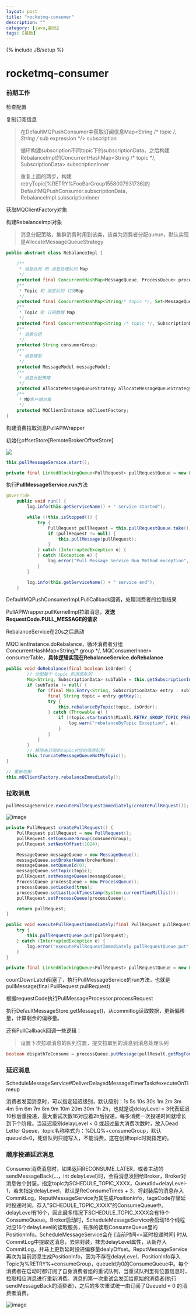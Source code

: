 ```yaml
---
layout: post
title: "rocketmq-consumer"
description: ""
category: [java,基础]
tags: [基础]
---
```

{% include JB/setup %}

# rocketmq-consumer

### 前期工作

检查配置

复制订阅信息

>在DefaultMQPushConsumer中获取订阅信息Map<String /* topic */, String /* sub expression */> subscription
>
>循环构建subscription不同topic下的subscriptionData，之后构建RebalanceImpl的ConcurrentHashMap<String /* topic */, SubscriptionData> subscriptionInner
>
>重复上面的两步，构建retryTopic[%RETRY%FooBarGroup1558007931736]的DefaultMQPushConsumer.subscriptionData，RebalanceImpl.subscriptionInner

获取MQClientFactory对象

构建RebalanceImpl对象

>消息分配策略，集群消费时用到该类，该类为消费者分配queue，默认实现是AllocateMessageQueueStrategy

```java
public abstract class RebalanceImpl {
   
    /**
     * 消息队列 和 消息处理队列 Map
     */
    protected final ConcurrentHashMap<MessageQueue, ProcessQueue> processQueueTable = new ConcurrentHashMap<>(64);
    /**
     * Topic 和 消息队列 订阅Map
     */
    protected final ConcurrentHashMap<String/* topic */, Set<MessageQueue>> topicSubscribeInfoTable = new ConcurrentHashMap<>();
    /**
     * Topic 和 订阅数据 Map
     */
    protected final ConcurrentHashMap<String /* topic */, SubscriptionData> subscriptionInner = new ConcurrentHashMap<>();
    /**
     * 消费分组
     */
    protected String consumerGroup;
    /**
     * 消息模型
     */
    protected MessageModel messageModel;
    /**
     * 消息分配策略
     */
    protected AllocateMessageQueueStrategy allocateMessageQueueStrategy;
    /**
     * MQ客户端对象
     */
    protected MQClientInstance mQClientFactory;
}    
```

构建消费拉取消息PullAPIWrapper

初始化offsetStore[RemoteBrokerOffsetStore]

![](http://ww1.sinaimg.cn/large/87a42753ly1g34keqm8dbj20nu05eq5r.jpg)



```java
this.pullMessageService.start();
```

```java
private final LinkedBlockingQueue<PullRequest> pullRequestQueue = new LinkedBlockingQueue<>();
```
执行**PullMessageService.run**方法
```java
@Override
    public void run() {
        log.info(this.getServiceName() + " service started");

        while (!this.isStopped()) {
            try {
                PullRequest pullRequest = this.pullRequestQueue.take();
                if (pullRequest != null) {
                    this.pullMessage(pullRequest);
                }
            } catch (InterruptedException e) {
            } catch (Exception e) {
                log.error("Pull Message Service Run Method exception", e);
            }
        }

        log.info(this.getServiceName() + " service end");
    }
```

DefaultMQPushConsumerImpl.PullCallback回调，处理消费者的拉取结果

PullAPIWrapper.pullKernelImpl拉取消息，**发送RequestCode.PULL_MESSAGE的请求**



RebalanceService在20s之后启动

MQClientInstance.doRebalance，循环消费者分组ConcurrentHashMap<String/* group */, MQConsumerInner> consumerTable，**具体逻辑实现在RebalanceService.doRebalance**

```java
public void doRebalance(final boolean isOrder) {
        // 分配每个 topic 的消息队列
        Map<String, SubscriptionData> subTable = this.getSubscriptionInner();
        if (subTable != null) {
            for (final Map.Entry<String, SubscriptionData> entry : subTable.entrySet()) {
                final String topic = entry.getKey();
                try {
                    this.rebalanceByTopic(topic, isOrder);
                } catch (Throwable e) {
                    if (!topic.startsWith(MixAll.RETRY_GROUP_TOPIC_PREFIX)) {
                        log.warn("rebalanceByTopic Exception", e);
                    }
                }
            }
        }
        // 移除未订阅的topic对应的消息队列
        this.truncateMessageQueueNotMyTopic();
}
```

```java
// 重新均衡
this.mQClientFactory.rebalanceImmediately();
```



### 拉取消息

```java
pullMessageService.executePullRequestImmediately(createPullRequest());
```

![image](https://ws2.sinaimg.cn/large/87a42753ly1g3453g7rnpj224s0w411w.jpg)

```java
private PullRequest createPullRequest() {
    PullRequest pullRequest = new PullRequest();
    pullRequest.setConsumerGroup(consumerGroup);
    pullRequest.setNextOffset(1024);

    MessageQueue messageQueue = new MessageQueue();
    messageQueue.setBrokerName(brokerName);
    messageQueue.setQueueId(0);
    messageQueue.setTopic(topic);
    pullRequest.setMessageQueue(messageQueue);
    ProcessQueue processQueue = new ProcessQueue();
    processQueue.setLocked(true);
    processQueue.setLastLockTimestamp(System.currentTimeMillis());
    pullRequest.setProcessQueue(processQueue);

    return pullRequest;
}
```

```java
public void executePullRequestImmediately(final PullRequest pullRequest) {
    try {
        this.pullRequestQueue.put(pullRequest);
    } catch (InterruptedException e) {
        log.error("executePullRequestImmediately pullRequestQueue.put", e);
    }
}
```

```java
private final LinkedBlockingQueue<PullRequest> pullRequestQueue = new LinkedBlockingQueue<>();
```

countDownLatch阻塞了，执行PullMessageService的run方法，也就是pullMessage(final PullRequest pullRequest) 

根据requestCode执行PullMessageProcessor.processRequest

执行DefaultMessageStore.getMessage()，从commitlog读取数据，更新偏移量，计算剩余的偏移量。

还有PullCallback回调一些逻辑：

>  设置下次拉取消息的队列位置，提交拉取到的消息到消息处理队列

```java
boolean dispathToConsume = processQueue.putMessage(pullResult.getMsgFoundList());
```



### 延迟消息

ScheduleMessageService#DeliverDelayedMessageTimerTask#executeOnTimeup

消费者发回消息时，可以指定延迟级别，默认级别：1s 5s 10s 30s 1m 2m 3m 4m 5m 6m 7m 8m 9m 10m 20m 30m 1h 2h，也就是说delayLevel = 3代表延迟10秒后重投递，最大重试次数16对应着2h后投递，每多消费一次投递时间就增长到下个阶段。当延迟级别delayLevel < 0 或超过最大消费次数时，放入Dead Letter Queue，topic名称格式为：%DLQ%+consumeGroup，默认queueId=0，死信队列只能写入，不能消费，这在创建topic时就指定的。

### 顺序投递延迟消息

Consumer消费消息时，如果返回RECONSUME_LATER，或者主动的sendMessageBack(…，int delayLevel)时，会将消息发回给Broker，Broker对消息做个封装，指定topic为SCHEDULE_TOPIC_XXXX，QueudId=delayLevel-1，若未指定delayLevel，默认是ReConsumeTimes + 3，将封装后的消息存入CommitLog，ReputMessageService为其生成PositionInfo，tagsCode存储延时投递时间，存入”SCHEDULE_TOPIC_XXXX”的ConsumeQueue中。delayLevel有16个，因此最多情况下SCHEDULE_TOPIC_XXXX会有16个ConsumeQueue。Broker启动时，ScheduleMessageService会启动16个线程对应16个delayLevel的读取服务，有序的读取ConsumeQueue里的PositionInfo。ScheduleMessageService会在 [当前时间<=延时投递时间] 时从CommitLog中提取这消息，去除封装，抹去delayLevel属性，从新存入CommitLog，并马上更新延时投递偏移量dealyOffset。ReputMessageService再次为当前消息生成PositionInfo，因为不存在delayLevel，PositionInfo存入Topic为%RETRY%+consumeGroup，queueId为0的ConsumeQueue中。每个消费者在启动时都订阅了自身消费者组的重试队列，当重试队列里有位置信息时，拉取相应消息进行重新消费。消息的第一次重试会发回给原始的消费者(执行sendMessageBack的消费者)，之后的多次重试统一由订阅了QueueId = 0 的消费者消费。 

![image](https://ws2.sinaimg.cn/large/87a42753ly1g339tqyzpmj21du0hctde.jpg)